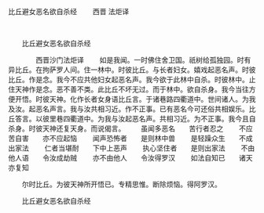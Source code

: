   比丘避女恶名欲自杀经
                        　　西晋 法炬译

                        
        　      


　　比丘避女恶名欲自杀经

　　　　西晋沙门法炬译
　　如是我闻。一时佛住舍卫国。祇树给孤独园。时有异比丘。在拘萨罗人间。住一林中。时彼比丘。与长者妇女。嬉戏起恶名声。时彼比丘。作是念。我今不应共他妇女起恶名声。我今欲于此林中自杀。时彼林中。止住天神作是念。恶不善不类。此比丘不坏无过。而于林中。欲自杀身。我今当往方便开悟。时彼天神。化作长者女身语比丘言。于诸巷路四衢道中。世间诸人。为我及汝。起恶名声言。我与汝共相习近。作不正事。已有恶名今可还俗共相娱乐。比丘答言。以彼里巷四衢道中。为我与汝起恶名声。共相习近。为不正事。我今且自杀身。时彼天神还复天身。而说偈言。
　　虽闻多恶名　　苦行者忍之
　　不应苦自害　　亦不应起恼
　　闻声恐怖者　　是则林中兽
　　是轻躁众生　　不成出家法
　　仁者当堪耐　　下中上恶声
　　执心坚住者　　是则出家法
　　不由他人语　　令汝成劫贼
　　亦不由他人　　令汝得罗汉
　　如法自知已　　诸天亦复知

　　尔时比丘。为彼天神所开悟已。专精思惟。断除烦恼。得阿罗汉。

　　比丘避女恶名欲自杀经


